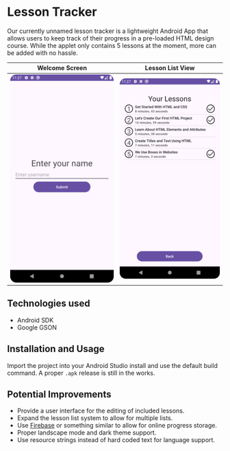 # Lesson Tracker

Our currently unnamed lesson tracker is a lightweight Android App that allows users to keep track of their progress in a pre-loaded HTML design course. While the applet only contains 5 lessons at the moment, more can be added with no hassle.

Welcome Screen | Lesson List View
:-------------:|:------------------:
![A screenshot of the initial login screen.](LoginScreen.png "Welcome Screen") | ![A screenshot of the lesson list view with some lessons completed.](LessonList.png "Lesson List View")

## Technologies used

- Android SDK
- Google GSON

## Installation and Usage

Import the project into your Android Studio install and use the default build command. A proper `.apk` release is still in the works.

## Potential Improvements

- Provide a user interface for the editing of included lessons.
- Expand the lesson list system to allow for multiple lists.
- Use [Firebase](firebase.google.com) or something similar to allow for online progress storage.
- Proper landscape mode and dark theme support.
- Use resource strings instead of hard coded text for language support.
